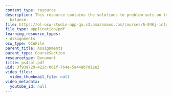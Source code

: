 ```yaml
---
content_type: resource
description: This resource contains the solutions to problem sets on treaps and tree
  balance.
file: https://ol-ocw-studio-app-qa.s3.amazonaws.com/courses/6-046j-introduction-to-algorithms-sma-5503-fall-2005/3f93a729422c061f764e5a44eb7d12e2_ps4sol.pdf
file_type: application/pdf
learning_resource_types:
- Assignments
ocw_type: OCWFile
parent_title: Assignments
parent_type: CourseSection
resourcetype: Document
title: ps4sol.pdf
uid: 3f93a729-422c-061f-764e-5a44eb7d12e2
video_files:
  video_thumbnail_file: null
video_metadata:
  youtube_id: null
---
```


